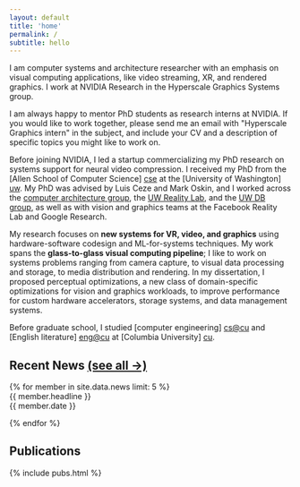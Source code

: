```yaml
---
layout: default
title: 'home'
permalink: /
subtitle: hello
---
```



I am computer systems and architecture researcher with an emphasis on visual computing applications, like video streaming, XR, and rendered graphics. I work at NVIDIA Research in the Hyperscale Graphics Systems group. 

I am always happy to mentor PhD students as research interns at NVIDIA. If you would like to work together, please send me an email with "Hyperscale Graphics intern" in the subject, and include your CV and a description of specific topics you might like to work on.

Before joining NVIDIA, I led a startup commercializing my PhD research on systems support for neural video compression. I received my PhD from the [Allen School of Computer Science] [cse] at the [University of Washington] [uw]. My PhD was advised by Luis Ceze and Mark Oskin, and I worked across the [computer architecture group][arch], the [UW Reality Lab][reality], and the [UW DB group][db], as well as with vision and graphics teams at the Facebook Reality Lab and Google Research.

My research focuses on **new systems for VR, video, and graphics** using hardware-software codesign and ML-for-systems techniques. 
My work spans the **glass-to-glass visual computing pipeline**; I like to work on systems problems ranging from camera capture, to visual data processing and storage, to media distribution and rendering.
In my dissertation, I proposed perceptual optimizations, a new class of domain-specific optimizations for vision and graphics workloads, to improve performance for custom hardware accelerators, storage systems, and data management systems.

Before graduate school, I studied [computer engineering] [cs@cu] and [English literature] [eng@cu] at [Columbia University] [cu].

[comotion]: https://comotion.uw.edu/
[cse]: http://cs.washington.edu/
[uw]: http://washington.edu
[vignetteco]: https://vignette.company

[arch]: http://sampa.cs.washington.edu/
[reality]: https://realitylab.uw.edu/
[db]: https://db.cs.washington.edu/

[cs@cu]: http://www.cs.columbia.edu
[eng@cu]: http://english.columbia.edu
[cu]: http://www.columbia.edu

[email]: mailto:amrita@cs.washington.edu
[etc]: http://amritamaz.net
[gschol]: https://scholar.google.com/citations?hl=en&user=umX575MAAAAJ
[dblp]: https://dblp.uni-trier.de/pers/hd/m/Mazumdar:Amrita

<section id="news">
<h2>Recent News <a id="h2link" href="{{site.baseurl}}/news.html">(see all &rarr;)</a></h2>
{% for member in site.data.news limit: 5 %}
<div id="news-item">
<span class="news_text">{{ member.headline }}</span><br />
<span class="news_date">{{ member.date }}</span>
</div>


{% endfor %}

</section>
<section>
<h2>Publications</h2>
{% include pubs.html %}
</section>